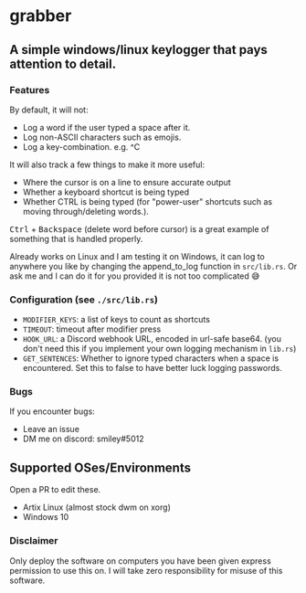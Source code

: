 # grabber
## A simple windows/linux keylogger that pays attention to detail.

### Features

By default, it will not: 
- Log a word if the user typed a space after it.
- Log non-ASCII characters such as emojis.
- Log a key-combination. e.g. ^C

It will also track a few things to make it more useful:
- Where the cursor is on a line to ensure accurate output
- Whether a keyboard shortcut is being typed
- Whether CTRL is being typed (for "power-user" shortcuts such as moving through/deleting words.).

<kbd>Ctrl</kbd> + <kbd>Backspace</kbd> (delete word before cursor) is a great example of something that is handled properly.

Already works on Linux and I am testing it on Windows, it can log to anywhere you like by changing the append_to_log function in `src/lib.rs`. Or ask me and I can do it for you provided it is not too complicated 😅

### Configuration (see `./src/lib.rs`)

- `MODIFIER_KEYS`: a list of keys to count as shortcuts
- `TIMEOUT`: timeout after modifier press
- `HOOK_URL`: a Discord webhook URL, encoded in url-safe base64. (you don't need this if you implement your own logging mechanism in `lib.rs`)
- `GET_SENTENCES`:  Whether to ignore typed characters when a space is encountered. Set this to false to have better luck logging passwords.

### Bugs

If you encounter bugs:

- Leave an issue
- DM me on discord: smiley#5012

## Supported OSes/Environments

Open a PR to edit these.

- Artix Linux (almost stock dwm on xorg)
- Windows 10

### Disclaimer

Only deploy the software on computers you have been given express permission to use this on. 
I will take zero responsibility for misuse of this software.
